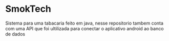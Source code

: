 # SmokTech
Sistema para uma tabacaria feito em java, nesse repositorio tambem conta com uma API que foi ultilizada para conectar o aplicativo android ao banco de dados

